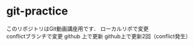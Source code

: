 # git-practice
このリポジトリはGit動画講座用です．
ローカルリポで変更  
conflictブランチで変更
github 上で更新
github上で更新2回（conflict発生）
